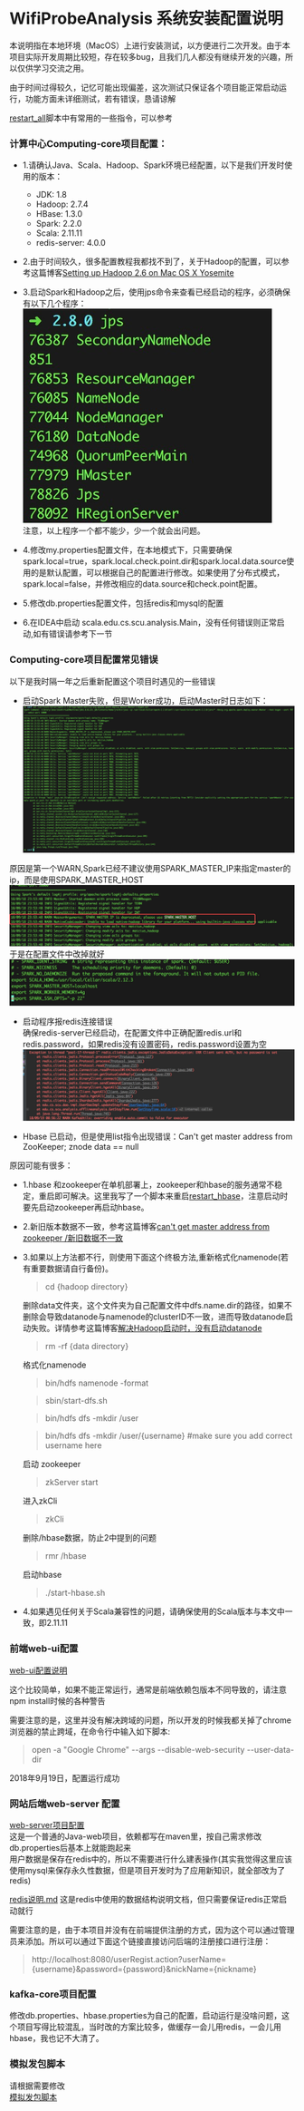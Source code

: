 # WifiProbeAnalysis 系统安装配置说明

本说明指在本地环境（MacOS）上进行安装测试，以方便进行二次开发。由于本项目实际开发周期比较短，存在较多bug，且我们几人都没有继续开发的兴趣，所以仅供学习交流之用。

由于时间过得较久，记忆可能出现偏差，这次测试只保证各个项目能正常启动运行，功能方面未详细测试，若有错误，恳请谅解

[restart_all](./py-script/restartHbase.py)脚本中有常用的一些指令，可以参考

### 计算中心Computing-core项目配置：

- 1.请确认Java、Scala、Hadoop、Spark环境已经配置，以下是我们开发时使用的版本：
	
	* JDK: 1.8
	* Hadoop: 2.7.4
	* HBase: 1.3.0
	* Spark: 2.2.0
	* Scala: 2.11.11
	* redis-server: 4.0.0

- 2.由于时间较久，很多配置教程我都找不到了，关于Hadoop的配置，可以参考这篇博客[Setting up Hadoop 2.6 on Mac OS X Yosemite
](http://zhongyaonan.com/hadoop-tutorial/setting-up-hadoop-2-6-on-mac-osx-yosemite.html)

- 3.启动Spark和Hadoop之后，使用jps命令来查看已经启动的程序，必须确保有以下几个程序：
 ![jps查看启动的程序](./image/jps.jpg)  
	注意，以上程序一个都不能少，少一个就会出问题。

- 4.修改my.properties配置文件，在本地模式下，只需要确保spark.local=true，spark.local.check.point.dir和spark.local.data.source使用的是默认配置，可以根据自己的配置进行修改。如果使用了分布式模式，spark.local=false，并修改相应的data.source和check.point配置。

- 5.修改db.properties配置文件，包括redis和mysql的配置

- 6.在IDEA中启动 scala.edu.cs.scu.analysis.Main，没有任何错误则正常启动,如有错误请参考下一节


### Computing-core项目配置常见错误

以下是我时隔一年之后重新配置这个项目时遇见的一些错误

- 启动Spark Master失败，但是Worker成功，启动Master时日志如下：
	![SparkMaster启动失败](./image/master_error_log.jpg)

原因是第一个WARN,Spark已经不建议使用SPARK\_MASTER\_IP来指定master的ip，而是使用SPARK\_MASTER\_HOST
	![SparkMaster启动失败](./image/master_log.jpg)  
	于是在配置文件中改掉就好
	![Saprk环境配置](./image/spark_env.jpg)

- 启动程序报redis连接错误  
确保redis-server已经启动，在配置文件中正确配置redis.url和redis.password，如果redis没有设置密码，redis.password设置为空
	![Redis Error](./image/redis-error.png)

- Hbase 已启动，但是使用list指令出现错误：Can't get master address from ZooKeeper; znode data == null

原因可能有很多：

* 1.hbase 和zookeeper在单机部署上，zookeeper和hbase的服务通常不稳定，重启即可解决。这里我写了一个脚本来重启[restart_hbase]()，注意启动时要先启动zookeeper再启动hbase。
* 2.新旧版本数据不一致，参考这篇博客[can't get master address from zookeeper /新旧数据不一致](https://my.oschina.net/u/2377453/blog/466374)

* 3.如果以上方法都不行，则使用下面这个终极方法,重新格式化namenode(若有重要数据请自行备份)。

	> cd {hadoop directory}  
	
	删除data文件夹，这个文件夹为自己配置文件中dfs.name.dir的路径，如果不删除会导致datanode与namenode的clusterID不一致，进而导致datanode启动失败。详情参考这篇博客[解决Hadoop启动时，没有启动datanode](https://blog.csdn.net/islotus/article/details/78357857)
	
	> rm -rf {data directory}
	
	格式化namenode
	
	> bin/hdfs namenode -format
	
	> sbin/start-dfs.sh
	
	> bin/hdfs dfs -mkdir /user
	
    >bin/hdfs dfs -mkdir /user/{username} #make sure you add correct username here
	
	启动 zookeeper  
	> zkServer start  
	
	进入zkCli  
	
	> zkCli  
	
	删除/hbase数据，防止2中提到的问题  
	
	> rmr /hbase
	
	启动hbase  
	> ./start-hbase.sh

* 4.如果遇见任何关于Scala兼容性的问题，请确保使用的Scala版本与本文中一致，即2.11.11

### 前端web-ui配置

[web-ui配置说明](./web-ui/README.md)

这个比较简单，如果不能正常运行，通常是前端依赖包版本不同导致的，请注意npm install时候的各种警告  

需要注意的是，这里并没有解决跨域的问题，所以开发的时候我都关掉了chrome浏览器的禁止跨域，在命令行中输入如下脚本:

> open -a "Google Chrome" --args --disable-web-security  --user-data-dir

2018年9月19日，配置运行成功



### 网站后端web-server 配置

[web-server项目配置](./web-server/README.md)  
这是一个普通的Java-web项目，依赖都写在maven里，按自己需求修改db.properties后基本上就能跑起来  
用户数据是保存在redis中的，所以不需要进行什么建表操作(其实我觉得这里应该使用mysql来保存永久性数据，但是项目开发时为了应用新知识，就全部改为了redis)

[redis说明.md](./web-server/redis说明.md)
这是redis中使用的数据结构说明文档，但只需要保证redis正常启动就行

需要注意的是，由于本项目并没有在前端提供注册的方式，因为这个可以通过管理员来添加。所以可以通过下面这个链接直接访问后端的注册接口进行注册：

> http://localhost:8080/userRegist.action?userName={username}&password={password}&nickName={nickname}


### kafka-core项目配置

修改db.properties、hbase.properties为自己的配置，启动运行是没啥问题，这个项目写得比较混乱，当时改的方案比较多，做缓存一会儿用redis，一会儿用hbase，我也记不大清了。

### 模拟发包脚本
请根据需要修改  
[模拟发包脚本](./py-script/URLTest.py)